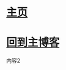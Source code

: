 # [主页](https://github.com/dase314ecnu/huiqihu.github.io)

# [回到主博客](https://github.com/dase314ecnu/huiqihu.github.io/tree/master/template/readme.md)

内容2